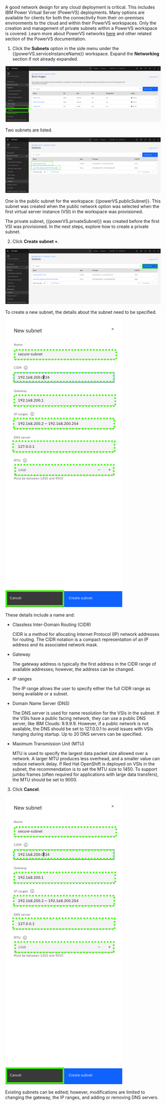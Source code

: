 A good network design for any cloud deployment is critical. This includes IBM Power Virtual Server (PowerVS) deployments. Many options are available for clients for both the connectivity from their on-premises environments to the cloud and within their PowerVS workspaces. Only the creation and management of private subnets within a PowerVS workspace is covered. Learn more about PowerVS networks <a href="https://cloud.ibm.com/docs/power-iaas?topic=power-iaas-network-architecture-diagrams" target="_blank">here</a> and other related section of the PowerVS documentation.

1. Click the **Subnets** option in the side menu under the {{powerVS.serviceInstanceName}} workspace. Expand the **Networking** section if not already expanded.

![](_attachments/NetworkingMenu.png)

Two subnets are listed. 

![](_attachments/Subnets-1.png)

One is the public subnet for the workspace: {{powerVS.publicSubnet}}. This subnet was created when the public network option was selected when the first virtual server instance (VSI) in the workspace was provisioned.  

The private subnet, {{powerVS.privateSubnet}} was created before the first VSI was provisioned. In the next steps, explore how to create a private subnet.

2. Click **Create subnet +**.

![](_attachments/SubnetsCreate.png)

To create a new subnet, the details about the subnet need to be specified. 

![](_attachments/SubnetsCreate-1.png)

These details include a name and:

- Classless Inter-Domain Routing (CIDR)

  CIDR is a method for allocating Internet Protocol (IP) network addresses for routing. The CIDR notation is a compact representation of an IP address and its associated network mask.

- Gateway

  The gateway address is typically the first address in the CIDR range of available addresses; however, the address can be changed.

- IP ranges

  The IP range allows the user to specify either the full CIDR range as being available or a subset.

- Domain Name Server (DNS)

  The DNS server is used for name resolution for the VSIs in the subnet. If the VSIs have a public facing network, they can use a public DNS server, like IBM Clouds: 9.9.9.9. However, if a public network is not available, the DNS should be set to 127.0.0.1 to avoid issues with VSIs hanging during startup. Up to 20 DNS servers can be specified.

- Maximum Transmission Unit (MTU)

  MTU is used to specify the largest data packet size allowed over a network. A larger MTU produces less overhead, and a smaller value can reduce network delay. If Red Hat OpenShift is deployed on VSIs in the subnet, the recommendation is to set the MTU size to 1450. To support jumbo frames (often required for applications with large data transfers), the MTU should be set to 9000.

3. Click **Cancel**.
   
![](_attachments/SubnetsCreate-1.png)

Existing subnets can be edited; however, modifications are limited to changing the gateway, the IP ranges, and adding or removing DNS servers.